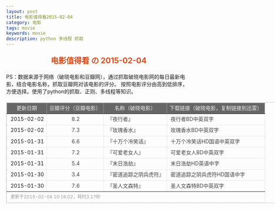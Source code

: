 ```yaml
---
layout: post
title: 电影值得看2015-02-04
category: 电影
tags: movie
keywords: movie 
description: python 多线程 抓取
---
```

<h2 style="text-align:center;color:#D54E21;margin:20px auto">电影值得看 の 2015-02-04</h2>
<div>PS：数据来源于网络（破晓电影和豆瓣网），通过抓取破晓电影网的每日最新电影，结合电影名称，抓取豆瓣网对该电影的评分。
按照电影评分由高到低排序，方便选择。使用了python的抓取、正则、多线程等知识。</div>
<table id="movietb">
	<thead>
		<tr>
			<td min-width="100px">更新日期</td>
			<td min-width="100px">豆瓣评分（豆瓣电影）</td>
			<td min-width="300px">名称（破晓电影）</td>
			<td>下载链接（破晓电影，复制链接到迅雷）</td>
		</tr>
	</thead>
	<tbody>
		<tr>
			<td>2015-02-02</td>
			<td style="color:#FF5138!important;text-align:center;"><a href="http://movie.douban.com/subject/25750969/" target="_blank">8.2</a></td>
			<td>『<a href="http://www.poxiao.com/movie/38034.html" target="_blank">夜行者</a>』</td>
			<td><a href="ftp://2:2@p13.poxiao.com:8202/[www.poxiao.com破晓电影]夜行者BD中英双字.rmvb" target="_blank">夜行者BD中英双字</a></td>
		</tr>
				<tr>
			<td>2015-02-02</td>
			<td style="color:#FF5138!important;text-align:center;"><a href="http://movie.douban.com/subject/21793611/" target="_blank">7.3</a></td>
			<td>『<a href="http://www.poxiao.com/movie/38032.html" target="_blank">玫瑰香水</a>』</td>
			<td><a href="ftp://2:2@p27.poxiao.com:8201/[www.poxiao.com破晓电影]玫瑰香水BD中英双字.rmvb" target="_blank">玫瑰香水BD中英双字</a></td>
		</tr>
				<tr>
			<td>2015-01-31</td>
			<td style="color:#FF5138!important;text-align:center;"><a href="http://movie.douban.com/subject/25805054/" target="_blank">6.6</a></td>
			<td>『<a href="http://www.poxiao.com/movie/38027.html" target="_blank">十万个冷笑话</a>』</td>
			<td><a href="ftp://2:2@p13.poxiao.com:8202/[www.poxiao.com破晓电影]十万个冷笑话HD国语中英双字.rmvb" target="_blank">十万个冷笑话HD国语中英双字</a></td>
		</tr>
				<tr>
			<td>2015-01-31</td>
			<td style="color:#FF5138!important;text-align:center;"><a href="http://movie.douban.com/subject/24735122/" target="_blank">7.2</a></td>
			<td>『<a href="http://www.poxiao.com/movie/38025.html" target="_blank">可爱老女人</a>』</td>
			<td><a href="ftp://7:7@p13.poxiao.com:8202/[www.poxiao.com破晓电影]可爱老女人BD中英双字.rmvb" target="_blank">可爱老女人BD中英双字</a></td>
		</tr>
				<tr>
			<td>2015-01-31</td>
			<td style="color:#FF5138!important;text-align:center;"><a href="http://movie.douban.com/subject/19976260/" target="_blank">5.4</a></td>
			<td>『<a href="http://www.poxiao.com/movie/38026.html" target="_blank">末日浩劫</a>』</td>
			<td><a href="ftp://1:1@p13.poxiao.com:8202/[www.poxiao.com破晓电影]末日浩劫HD英语中字.mkv" target="_blank">末日浩劫HD英语中字</a></td>
		</tr>
				<tr>
			<td>2015-01-30</td>
			<td style="color:#FF5138!important;text-align:center;"><a href="http://movie.douban.com/subject/25852270/" target="_blank">3.4</a></td>
			<td>『<a href="http://www.poxiao.com/movie/38021.html" target="_blank">密道追踪之阴兵虎符</a>』</td>
			<td><a href="ftp://7:7@p13.poxiao.com:8202/[www.poxiao.com破晓电影]密道追踪之阴兵虎符HD国语中字.mkv" target="_blank">密道追踪之阴兵虎符HD国语中字</a></td>
		</tr>
				<tr>
			<td>2015-01-30</td>
			<td style="color:#FF5138!important;text-align:center;"><a href="http://movie.douban.com/subject/21965464/" target="_blank">7.6</a></td>
			<td>『<a href="http://www.poxiao.com/movie/38024.html" target="_blank">圣人文森特</a>』</td>
			<td><a href="ftp://8:8@p13.poxiao.com:8202/[www.poxiao.com破晓电影]圣人文森特BD中英双字.rmvb" target="_blank">圣人文森特BD中英双字</a></td>
		</tr>
			</tbody>
	<tfoot>
		<tr>
			<td colspan="4">更新于2015-02-04 10:16:02，耗时3.17秒</td>
		</tr>
	</tfoot>
</table>	<style>
	#movietb {width:790px;border:1px #CCCCCC solid;font-size:14px;margin:20px auto;}
	#movietb td {border:1px #CCCCCC dotted;line-height:24px;vertical-align: middle;}
	#movietb a {text-decoration:none;color:#464646; text-shadow:0 1px 0 #F2F2F2;border:0!important}
	#movietb a:hover {text-decoration:underline;color:#D54E21;}
	#movietb tbody tr:hover{background:#CCC}
	#movietb thead {background-color:#666;color:#eee;text-align:center}
	#movietb tbody {text-align:left;}
	#movietb tbody td {padding-left:10px;}
	#movietb tfoot td,.size {padding-left: 10px;font-size:12px;color:#999}
</style>